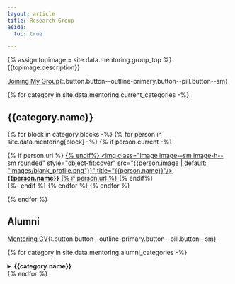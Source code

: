 ```yaml
---
layout: article
title: Research Group
aside:
  toc: true

---
```


{% assign topimage = site.data.mentoring.group_top %}
{{topimage.description}} 


[Joining My Group](join){:.button.button--outline-primary.button--pill.button--sm}

{% for category in site.data.mentoring.current_categories -%}
## {{category.name}}

<div class="grid-container">
  <div class="grid grid--p-2">

{% for block in category.blocks -%}
{% for person in site.data.mentoring[block] -%}
  {% if person.current -%}
    <div class="cell cell--3">
          {% if person.url %} <a href="{{person.url}}">{% endif%} 
          <img class="image image--sm image-h--sm rounded" style="object-fit:cover" src="{{person.image | default: "images/blank_profile.png"}}" title="{{person.name}}"/><br>
              <b>{{person.name}}</b>
          {% if person.url %} </a>{% endif%} 
    </div>
  {%- endif %}
{% endfor %}
{% endfor %}
  </div>
</div>

{% endfor %}


## Alumni

[Mentoring CV](cv#mentoring){:.button.button--outline-primary.button--pill.button--sm}

{% for category in site.data.mentoring.alumni_categories -%}
<details markdown=1>
<summary><b>{{category.name}}</b></summary>

{% for person in site.data.mentoring[category.block] -%}
  {% if person.current -%}{% else -%}
    {% if person.url %}* **[{{person.name}}]({{person.url}})**{% else %}* **{{person.name}}**{% endif %}
    {%- if person.after[0] %}, {{person.after[-1].title}}, *{{person.after[-1].org}}* {% endif %}
  {%- endif %}
{% endfor %}

</details>
{% endfor %}





